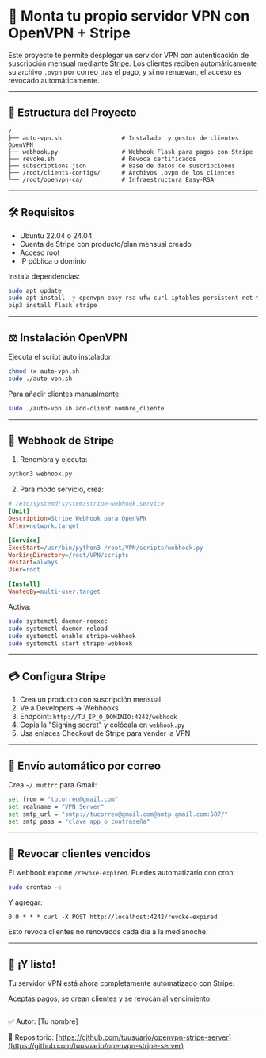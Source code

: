 # 🔧 Monta tu propio servidor VPN con OpenVPN + Stripe

Este proyecto te permite desplegar un servidor VPN con autenticación de suscripción mensual mediante [Stripe](https://stripe.com). Los clientes reciben automáticamente su archivo `.ovpn` por correo tras el pago, y si no renuevan, el acceso es revocado automáticamente.

---

## 📁 Estructura del Proyecto

```
/
├── auto-vpn.sh                 # Instalador y gestor de clientes OpenVPN
├── webhook.py                  # Webhook Flask para pagos con Stripe
├── revoke.sh                   # Revoca certificados
├── subscriptions.json          # Base de datos de suscripciones
├── /root/clients-configs/      # Archivos .ovpn de los clientes
└── /root/openvpn-ca/           # Infraestructura Easy-RSA
```

---

## 🛠️ Requisitos

- Ubuntu 22.04 o 24.04
- Cuenta de Stripe con producto/plan mensual creado
- Acceso root
- IP pública o dominio

Instala dependencias:

```bash
sudo apt update
sudo apt install -y openvpn easy-rsa ufw curl iptables-persistent net-tools mutt python3-pip
pip3 install flask stripe
```

---

## ⚖️ Instalación OpenVPN

Ejecuta el script auto instalador:

```bash
chmod +x auto-vpn.sh
sudo ./auto-vpn.sh
```

Para añadir clientes manualmente:

```bash
sudo ./auto-vpn.sh add-client nombre_cliente
```

---

## 🔐 Webhook de Stripe

1. Renombra y ejecuta:

```bash
python3 webhook.py
```

2. Para modo servicio, crea:

```ini
# /etc/systemd/system/stripe-webhook.service
[Unit]
Description=Stripe Webhook para OpenVPN
After=network.target

[Service]
ExecStart=/usr/bin/python3 /root/VPN/scripts/webhook.py
WorkingDirectory=/root/VPN/scripts
Restart=always
User=root

[Install]
WantedBy=multi-user.target
```

Activa:

```bash
sudo systemctl daemon-reexec
sudo systemctl daemon-reload
sudo systemctl enable stripe-webhook
sudo systemctl start stripe-webhook
```

---

## 💳 Configura Stripe

1. Crea un producto con suscripción mensual
2. Ve a Developers → Webhooks
3. Endpoint: `http://TU_IP_O_DOMINIO:4242/webhook`
4. Copia la "Signing secret" y colócala en `webhook.py`
5. Usa enlaces Checkout de Stripe para vender la VPN

---

## 📧 Envío automático por correo

Crea `~/.muttrc` para Gmail:

```bash
set from = "tucorreo@gmail.com"
set realname = "VPN Server"
set smtp_url = "smtp://tucorreo@gmail.com@smtp.gmail.com:587/"
set smtp_pass = "clave_app_o_contraseña"
```

---

## 🔄 Revocar clientes vencidos

El webhook expone `/revoke-expired`. Puedes automatizarlo con cron:

```bash
sudo crontab -e
```

Y agregar:

```
0 0 * * * curl -X POST http://localhost:4242/revoke-expired
```

Esto revoca clientes no renovados cada día a la medianoche.

---

## 🚀 ¡Y listo!

Tu servidor VPN está ahora completamente automatizado con Stripe. 

Aceptas pagos, se crean clientes y se revocan al vencimiento.

---

✅ Autor: [Tu nombre]

📁 Repositorio: [https://github.com/tuusuario/openvpn-stripe-server](https://github.com/tuusuario/openvpn-stripe-server)
